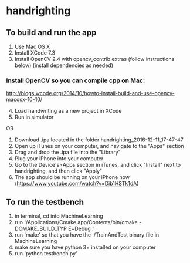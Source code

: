 # handrighting

## To build and run the app

1. Use Mac OS X
2. Install XCode 7.3
3. Install OpenCV 2.4 with opencv_contrib extras (follow instructions below) (install dependencies as needed)
  ### Install OpenCV so you can compile cpp on Mac:
  http://blogs.wcode.org/2014/10/howto-install-build-and-use-opencv-macosx-10-10/

4. Load handwriting as a new project in XCode
5. Run in simulator

OR 

1. Download .ipa located in the folder handrighting_2016-12-11_17-47-47
2. Open up iTunes on your computer, and navigate to the "Apps" section
3. Drag and drop the .ipa file into the "Library"
4. Plug your iPhone into your computer
5. Go to the Device's>Apps section in iTunes, and click "Install" next to handrighting, and then click "Apply"
6. The app should be running on your iPhone now
(https://www.youtube.com/watch?v=Dib1HSTk1dA)


## To run the testbench
1. in terminal, cd into MachineLearning 
2. run '/Applications/Cmake.app/Contents/bin/cmake -DCMAKE_BUILD_TYP E=Debug .'
3. run 'make' so that you have the ./TrainAndTest binary file in MachineLearning
4. make sure you have python 3+ installed on your computer
5. run 'python testbench.py' 
